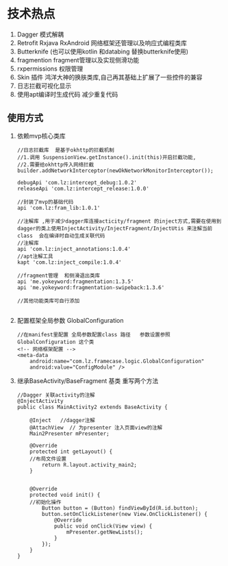 # 技术热点

1. Dagger 模式解耦 
2. Retrofit Rxjava RxAndroid    网络框架还管理以及响应式编程类库
3. Butterknife  (也可以使用kotlin  和databing 替换butterknife使用)
4. fragmention  fragment管理以及实现侧滑功能
5. rxpermissions 权限管理
6.  Skin 插件  鸿洋大神的换肤类库,自己再其基础上扩展了一些控件的兼容
7. 日志拦截可视化显示
8. 使用apt编译时生成代码  减少重复代码

## 使用方式

1. 依赖mvp核心类库

   ```
   //日志拦截库  是基于okhttp的拦截机制
   //1.调用 SuspensionView.getInstance().init(this)开启拦截功能,
   //2.需要给okhttp传入网络拦截builder.addNetworkInterceptor(newOkNetworkMonitorInterceptor());
   
   debugApi 'com.lz:intercept_debug:1.0.2'
   releaseApi 'com.lz:intercept_release:1.0.0'
   
   //封装了mvp的基础代码
   api 'com.lz:fram_lib:1.0.1'
   
   //注解库 ,用于减少dagger库连接acticity/fragment 的inject方式,需要在使用到dagger的类上使用InjectActivity/InjectFragment/InjectUtis 来注解当前class  会在编译时自动生成关联代码
   //注解库
   api 'com.lz:inject_annotations:1.0.4'
   //apt注解工具
   kapt 'com.lz:inject_compile:1.0.4'
   
   //fragment管理  和侧滑退出类库
   api 'me.yokeyword:fragmentation:1.3.5'
   api 'me.yokeyword:fragmentation-swipeback:1.3.6'
   
   //其他功能类库可自行添加
   
   
   ```

1. 配置框架全局参数  GlobalConfiguration 

   ```
   //在manifest里配置 全局参数配置class 路径   参数设置参照 GlobalConfiguration 这个类
   <!-- 网络框架配置 -->
   <meta-data
       android:name="com.lz.framecase.logic.GlobalConfiguration"
       android:value="ConfigModule" />
   ```

1. 继承BaseActivity/BaseFragment  基类  重写两个方法

   ```
   //Dagger 关联activity的注解
   @InjectActivity
   public class MainActivity2 extends BaseActivity {
   
       @Inject   //dagger注解
       @AttachView  // 为presenter 注入页面view的注解
       Main2Presenter mPresenter;
   
       @Override
       protected int getLayout() {
       //布局文件设置
           return R.layout.activity_main2;
       }
   
   
       @Override
       protected void init() {
       //初始化操作
           Button button = (Button) findViewById(R.id.button);
           button.setOnClickListener(new View.OnClickListener() {
               @Override
               public void onClick(View view) {
                   mPresenter.getNewLists();
               }
           });
       }
   }
   ```

